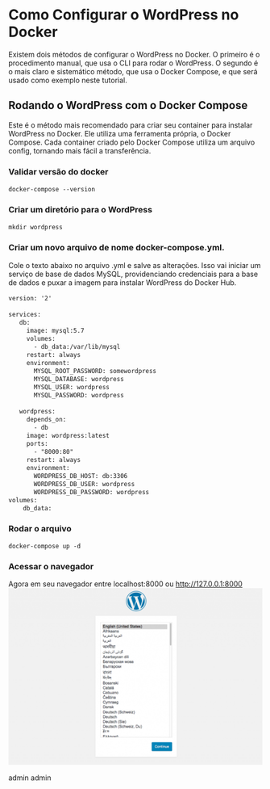 # Como Configurar o WordPress no Docker
Existem dois métodos de configurar o WordPress no Docker. O primeiro é o procedimento manual, que usa o CLI para rodar o WordPress. O segundo é o mais claro e sistemático método, que usa o Docker Compose, e que será usado como exemplo neste tutorial.

## Rodando o WordPress com o Docker Compose
Este é o método mais recomendado para criar seu container para instalar WordPress no Docker. Ele utiliza uma ferramenta própria, o Docker Compose. Cada container criado pelo Docker Compose utiliza um arquivo config, tornando mais fácil a transferência.

### Validar versão do docker
```
docker-compose --version
```

### Criar um diretório para o WordPress
```
mkdir wordpress
```

### Criar um novo arquivo de nome docker-compose.yml.

Cole o texto abaixo no arquivo .yml e salve as alterações. Isso vai iniciar um serviço de base de dados MySQL, providenciando credenciais para a base de dados e puxar a imagem para instalar WordPress do Docker Hub.
```
version: '2'

services:
   db:
     image: mysql:5.7
     volumes:
       - db_data:/var/lib/mysql
     restart: always
     environment:
       MYSQL_ROOT_PASSWORD: somewordpress
       MYSQL_DATABASE: wordpress
       MYSQL_USER: wordpress
       MYSQL_PASSWORD: wordpress

   wordpress:
     depends_on:
       - db
     image: wordpress:latest
     ports:
       - "8000:80"
     restart: always
     environment:
       WORDPRESS_DB_HOST: db:3306
       WORDPRESS_DB_USER: wordpress
       WORDPRESS_DB_PASSWORD: wordpress
volumes:
    db_data:
```
### Rodar o arquivo
```
docker-compose up -d
```
### Acessar o navegador

Agora em seu navegador entre localhost:8000 ou http://127.0.0.1:8000
![alt text](image.png)




admin
admin